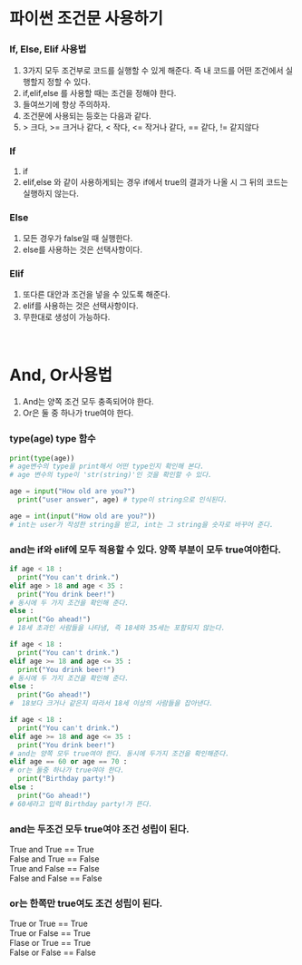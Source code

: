 # 파이썬 조건문 사용하기

### If, Else, Elif 사용법

1. 3가지 모두 조건부로 코드를 실행할 수 있게 해준다. 즉 내 코드를 어떤 조건에서 실행할지 정할 수 있다.
2. if,elif,else 를 사용할 때는 조건을 정해야 한다.
3. 들여쓰기에 항상 주의하자.
4. 조건문에 사용되는 등호는 다음과 같다.
5. \> 크다, >= 크거나 같다, < 작다, <= 작거나 같다, == 같다, != 같지않다

### If

1. if
2. elif,else 와 같이 사용하게되는 경우 if에서 true의 결과가 나올 시 그 뒤의 코드는 실행하지 않는다.

### Else

1. 모든 경우가 false일 때 실행한다.
2. else를 사용하는 것은 선택사항이다.

### Elif

1. 또다른 대안과 조건을 넣을 수 있도록 해준다.
2. elif를 사용하는 것은 선택사항이다.
3. 무한대로 생성이 가능하다.

<br/>

# And, Or사용법

1. And는 양쪽 조건 모두 충족되어야 한다.
2. Or은 둘 중 하나가 true여야 한다.

### type(age) type 함수

```py
print(type(age))
# age변수의 type을 print해서 어떤 type인지 확인해 본다.
# age 변수의 type이 'str(string)'인 것을 확인할 수 있다.

age = input("How old are you?")
  print("user answer", age) # type이 string으로 인식된다.

age = int(input("How old are you?"))
# int는 user가 작성한 string을 받고, int는 그 string을 숫자로 바꾸어 준다.
```

### and는 if와 elif에 모두 적용할 수 있다. 양쪽 부분이 모두 true여야한다.

```py
if age < 18 :
  print("You can't drink.")
elif age > 18 and age < 35 :
  print("You drink beer!")
# 동시에 두 가지 조건을 확인해 준다.
else :
  print("Go ahead!")
# 18세 초과인 사람들을 나타냄, 즉 18세와 35세는 포함되지 않는다.
```

```py
if age < 18 :
  print("You can't drink.")
elif age >= 18 and age <= 35 :
  print("You drink beer!")
# 동시에 두 가지 조건을 확인해 준다.
else :
  print("Go ahead!")
#  18보다 크거나 같은지 따라서 18세 이상의 사람들을 잡아낸다.
```

```py
if age < 18 :
  print("You can't drink.")
elif age >= 18 and age <= 35 :
  print("You drink beer!")
# and는 양쪽 모두 true여야 한다. 동시에 두가지 조건을 확인해준다.
elif age == 60 or age == 70 :
# or는 둘중 하나가 true여야 한다.
  print("Birthday party!")
else :
  print("Go ahead!")
# 60세라고 입력 Birthday party!가 뜬다.
```

### and는 두조건 모두 true여야 조건 성립이 된다.

True and True == True<br/>
False and True == False<br/>
True and False == False<br/>
False and False == False<br/>

### or는 한쪽만 true여도 조건 성립이 된다.

True or True == True<br/>
True or False == True<br/>
Flase or True == True<br/>
False or False == False
